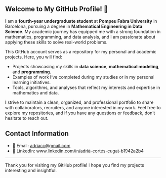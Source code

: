 ## Welcome to My GitHub Profile! 👋

I am a **fourth-year undergraduate student** at **Pompeu Fabra University** in Barcelona, pursuing a degree in **Mathematical Engineering in Data Science**. My academic journey has equipped me with a strong foundation in mathematics, programming, and data analysis, and I am passionate about applying these skills to solve real-world problems.

This GitHub account serves as a repository for my personal and academic projects. Here, you will find:
- Projects showcasing my skills in **data science**, **mathematical modeling**, and **programming**.
- Examples of work I’ve completed during my studies or in my personal learning initiatives.
- Tools, algorithms, and analyses that reflect my interests and expertise in mathematics and data.

I strive to maintain a clean, organized, and professional portfolio to share with collaborators, recruiters, and anyone interested in my work.
Feel free to explore my repositories, and if you have any questions or feedback, don’t hesitate to reach out.

## Contact Information
- 📧 Email: adriacc@gmail.com
- 💼 LinkedIn: www.linkedin.com/in/adrià-cortés-cugat-b1942a2b4

---

Thank you for visiting my GitHub profile! I hope you find my projects interesting and insightful.
